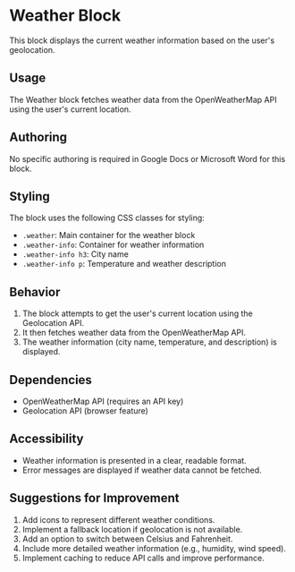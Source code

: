 # Weather Block

This block displays the current weather information based on the user's geolocation.

## Usage

The Weather block fetches weather data from the OpenWeatherMap API using the user's current location.

## Authoring

No specific authoring is required in Google Docs or Microsoft Word for this block.

## Styling

The block uses the following CSS classes for styling:
- `.weather`: Main container for the weather block
- `.weather-info`: Container for weather information
- `.weather-info h3`: City name
- `.weather-info p`: Temperature and weather description

## Behavior

1. The block attempts to get the user's current location using the Geolocation API.
2. It then fetches weather data from the OpenWeatherMap API.
3. The weather information (city name, temperature, and description) is displayed.

## Dependencies

- OpenWeatherMap API (requires an API key)
- Geolocation API (browser feature)

## Accessibility

- Weather information is presented in a clear, readable format.
- Error messages are displayed if weather data cannot be fetched.

## Suggestions for Improvement

1. Add icons to represent different weather conditions.
2. Implement a fallback location if geolocation is not available.
3. Add an option to switch between Celsius and Fahrenheit.
4. Include more detailed weather information (e.g., humidity, wind speed).
5. Implement caching to reduce API calls and improve performance.